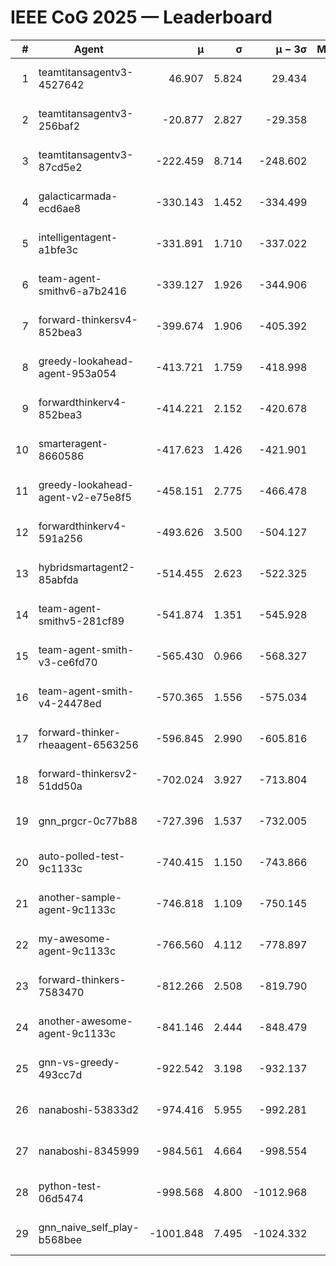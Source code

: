# IEEE CoG 2025 — Leaderboard

| # | Agent | μ | σ | μ − 3σ | Matches | Updated |
|---:|---|---:|---:|---:|---:|---|
| 1 | teamtitansagentv3-4527642 | 46.907 | 5.824 | 29.434 | 21110 | 2025-08-25 05:41 |
| 2 | teamtitansagentv3-256baf2 | -20.877 | 2.827 | -29.358 | 21456 | 2025-08-25 05:41 |
| 3 | teamtitansagentv3-87cd5e2 | -222.459 | 8.714 | -248.602 | 21706 | 2025-08-25 05:41 |
| 4 | galacticarmada-ecd6ae8 | -330.143 | 1.452 | -334.499 | 19620 | 2025-08-25 05:41 |
| 5 | intelligentagent-a1bfe3c | -331.891 | 1.710 | -337.022 | 17968 | 2025-08-25 05:41 |
| 6 | team-agent-smithv6-a7b2416 | -339.127 | 1.926 | -344.906 | 20940 | 2025-08-25 05:41 |
| 7 | forward-thinkersv4-852bea3 | -399.674 | 1.906 | -405.392 | 17115 | 2025-08-25 05:41 |
| 8 | greedy-lookahead-agent-953a054 | -413.721 | 1.759 | -418.998 | 19348 | 2025-08-25 05:41 |
| 9 | forwardthinkerv4-852bea3 | -414.221 | 2.152 | -420.678 | 17816 | 2025-08-25 05:41 |
| 10 | smarteragent-8660586 | -417.623 | 1.426 | -421.901 | 17900 | 2025-08-25 05:41 |
| 11 | greedy-lookahead-agent-v2-e75e8f5 | -458.151 | 2.775 | -466.478 | 21608 | 2025-08-25 05:41 |
| 12 | forwardthinkerv4-591a256 | -493.626 | 3.500 | -504.127 | 17421 | 2025-08-25 05:41 |
| 13 | hybridsmartagent2-85abfda | -514.455 | 2.623 | -522.325 | 17710 | 2025-08-25 05:41 |
| 14 | team-agent-smithv5-281cf89 | -541.874 | 1.351 | -545.928 | 20340 | 2025-08-25 05:41 |
| 15 | team-agent-smith-v3-ce6fd70 | -565.430 | 0.966 | -568.327 | 21856 | 2025-08-25 05:41 |
| 16 | team-agent-smith-v4-24478ed | -570.365 | 1.556 | -575.034 | 21176 | 2025-08-25 05:41 |
| 17 | forward-thinker-rheaagent-6563256 | -596.845 | 2.990 | -605.816 | 19708 | 2025-08-25 05:41 |
| 18 | forward-thinkersv2-51dd50a | -702.024 | 3.927 | -713.804 | 20428 | 2025-08-25 05:41 |
| 19 | gnn_prgcr-0c77b88 | -727.396 | 1.537 | -732.005 | 18400 | 2025-08-25 05:41 |
| 20 | auto-polled-test-9c1133c | -740.415 | 1.150 | -743.866 | 21760 | 2025-08-25 05:41 |
| 21 | another-sample-agent-9c1133c | -746.818 | 1.109 | -750.145 | 21300 | 2025-08-25 05:41 |
| 22 | my-awesome-agent-9c1133c | -766.560 | 4.112 | -778.897 | 21260 | 2025-08-25 05:41 |
| 23 | forward-thinkers-7583470 | -812.266 | 2.508 | -819.790 | 19080 | 2025-08-25 05:41 |
| 24 | another-awesome-agent-9c1133c | -841.146 | 2.444 | -848.479 | 22580 | 2025-08-25 05:41 |
| 25 | gnn-vs-greedy-493cc7d | -922.542 | 3.198 | -932.137 | 16380 | 2025-08-25 05:41 |
| 26 | nanaboshi-53833d2 | -974.416 | 5.955 | -992.281 | 16560 | 2025-08-25 05:41 |
| 27 | nanaboshi-8345999 | -984.561 | 4.664 | -998.554 | 17130 | 2025-08-25 05:41 |
| 28 | python-test-06d5474 | -998.568 | 4.800 | -1012.968 | 16950 | 2025-08-25 05:41 |
| 29 | gnn_naive_self_play-b568bee | -1001.848 | 7.495 | -1024.332 | 17040 | 2025-08-25 05:41 |
